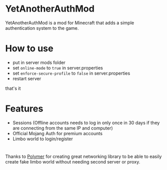 # YetAnotherAuthMod

YetAnotherAuthMod is a mod for Minecraft that adds a simple authentication system to the game.

# How to use
- put in server mods folder
- set `online-mode` to `true` in server.properties
- set `enforce-secure-profile` to `false` in server.properties
- restart server

that's it
# Features
- Sessions (Offline accounts needs to log in only once in 30 days if they are connecting from the same IP and computer)
- Official Mojang Auth for premium accounts
- Limbo world to login/register

#

Thanks to [Polymer](https://modrinth.com/mod/polymer) for creating great networking library to be able to easily create fake limbo world without needing second server or proxy.